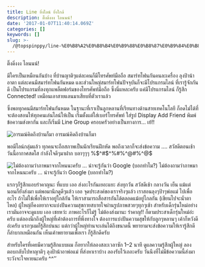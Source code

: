 ```yaml
---
title: Line ยิ่งไลน์ ยิ่งใกล้
description: ติ๊งดิ่งงง ไลนนน์!
date: '2017-01-07T11:40:14.069Z'
categories: []
keywords: []
slug: >-
  /@topspinppy/line-%E0%B8%A2%E0%B8%B4%E0%B9%88%E0%B8%87%E0%B9%84%E0%B8%A5%E0%B8%99%E0%B9%8C-%E0%B8%A2%E0%B8%B4%E0%B9%88%E0%B8%87%E0%B9%83%E0%B8%81%E0%B8%A5%E0%B9%89-3f1694861704
---
```


ติ๊งดิ่งงง ไลนนน์!

มีใครเป็นเหมือนกันบ้าง ที่บ้านญาติๆแต่ละคนก็มีโทรศัพท์มือถือ สมาร์ทโฟนกันคนละเครื่อง ลุงป้าน้าอาตา แต่ละคนมีสมาร์ทโฟนกันหมด และส่วนใหญ่สมาร์ทโฟนปัจจุบันก็จะมีโปรแกรมไลน์ ที่เรารู้จักกันดี เป็นโปรแกรมที่ลงทุกแพล็ตฟอร์มของโทรศัพท์มือถือ ซึ่งนี่แหละครับ แค่มีโปรแกรมไลน์ ก็รู้สึก Connected! เหมือนเอาสายแลนมาเสียบที่ตัวเราแล้ว

ซึ่งพอทุกคนมีสมาร์ทโฟนกันหมด ในฐานะที่เราเป็นลูกหลานที่เรียนทางด้านสายเทคโนโลยี ก็อดไม่ได้ที่จะต้องสอนให้ทุกคนเล่นไลน์ให้เป็น เริ่มตั้งแต่ใส่เบอร์โทรศัพท์ ใส่รูป Display Add Friend พิมพ์ข้อความส่งหากัน และก็เริ่มมี Line Group ครอบครัวอย่างเป็นทางการ… เย้!!

![อารมณ์คิดถึงบ้านก็มา](\img\1__a5v2llok__sMutoW2l3eEzw.png)
อารมณ์คิดถึงบ้านก็มา

พอมีไลน์กลุ่มแล้ว ทุกคนจะถือสภาพเป็นนักเรียนฝึกหัด พอถึงเวลาก็จะส่งข้อความ …. สวัสดีตอนเช้า วันนี้อากาศสดใส กำลังใจดีๆมาฝาก บลาๆๆๆ %$^#$^%#$%^#@$%^@#$%@#$%^@$

![ไม่ต้องถามว่าภาพมาจากไหนนะครับ … น่าจะรู้กันว่า Google (บอกทำไม?)](\img\1__qYJsoJme6lMVlH1cegSteA.png)
ไม่ต้องถามว่าภาพมาจากไหนนะครับ … น่าจะรู้กันว่า Google (บอกทำไม?)

แรกๆก็รู้สึกแอบรำคาญนะ ที่แบบ เออ ส่งอะไรกันเยอะแยะ ส่งทุกวัน สวัสดีเช้า กลางวัน เย็น แม้แต่นอนก็ยังส่งมา แต่พอมานึกดูดีๆแล้ว เออ จุดประสงค์ของเราจริงๆแล้ว เราสอนลุงๆป้าๆพ่อแม่ ไปเพื่ออะไร ถ้าไม่ใช่เพื่อให้เราอยู่ใกล้กัน ให้เราสามารถสื่อสารกันได้ตลอดแม้อยู่ไกลกัน (เขียนไปจะน้ำตาไหล) ผู้ใหญ่ก็คงอยากจะแบ่งปันความสุขกายสบายใจผ่านรูปภาพสวยๆทุกๆเช้า สำหรับเด็กรุ่นใหม่อย่างเรามันอาจจะดูแบบ เออ เชยหว่ะ ภาพอะไรก็ไม่รู้ ไม่ต้องส่งมานะ รำคาญ!! ก็ตามประสาเด็กรุ่นใหม่อ่ะครับ แต่ลองนึกถึงผู้ใหญ่ที่เค้าต้องการที่พึ่งทางใจ ต้องการแบ่งปันความสุขให้กับลูกๆหลานๆ เค้าก็หวังดีอ่ะครับ แรกๆผมก็รู้สึกบ่นนะ แต่กว่าผู้ใหญ่ท่านจะเล่นได้ถึงขนาดนี้ พยายามจะส่งข้อความให้เรารู้สึกดี ก็ลำบากเหมือนกัน เห็นเค้าพยายามเพื่อเรา ก็รู้สึกดีครับ

สำหรับใครที่เคยมีความรู้สึกแบบผม ก็อยากให้ลองสละเวลาซัก 1–2 นาที ดูแลความรู้สึกผู้ใหญ่ ลองตอบกลับไปหาญาติๆ ลุงป้าน้าอาพ่อแม่ ที่ส่งหาเราบ้าง ลองรับไว้เถอะครับ วันนึงที่ไม่มีข้อความนี้ส่งมา ระวังจะใจหายนะครับ ^^’’